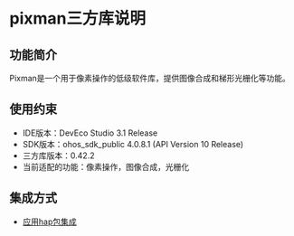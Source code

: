# pixman三方库说明
## 功能简介
Pixman是一个用于像素操作的低级软件库，提供图像合成和梯形光栅化等功能。
## 使用约束
- IDE版本：DevEco Studio 3.1 Release
- SDK版本：ohos_sdk_public 4.0.8.1 (API Version 10 Release)
- 三方库版本：0.42.2 
- 当前适配的功能：像素操作，图像合成，光栅化

## 集成方式
+ [应用hap包集成](docs/hap_integrate.md)
